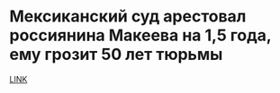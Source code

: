 # Мексиканский суд арестовал россиянина Макеева на 1,5 года, ему грозит 50 лет тюрьмы



[LINK](https://varlamov.ru/2403706.html)